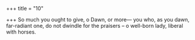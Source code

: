+++
title = "10"

+++
So much you ought to give, o Dawn, or more—
you who, as you dawn, far-radiant one, do not dwindle for the praisers – o well-born lady, liberal with horses.